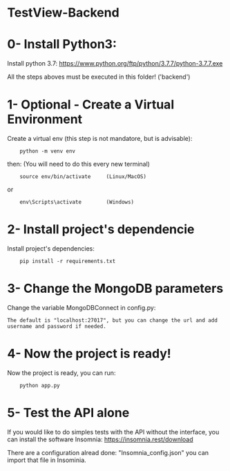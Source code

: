 # TestView-Backend

# 0- Install Python3:
Install python 3.7: https://www.python.org/ftp/python/3.7.7/python-3.7.7.exe

All the steps aboves must be executed in this folder! ('backend')

# 1- Optional - Create a Virtual Environment
Create a virtual env (this step is not mandatore, but is advisable):
        
        python -m venv env

then: (You will need to do this every new terminal)
    
        source env/bin/activate     (Linux/MacOS)
        
or
        
        env\Scripts\activate        (Windows)


# 2- Install project's dependencie
Install project's dependencies: 

        pip install -r requirements.txt

# 3- Change the MongoDB parameters  
Change the variable MongoDBConnect in config.py:

    The default is "localhost:27017", but you can change the url and add username and password if needed.
    
# 4- Now the project is ready!
Now the project is ready, you can run:

        python app.py

# 5- Test the API alone
If you would like to do simples tests with the API without the interface, 
you can install the software Insomnia: https://insomnia.rest/download 

There are a configuration alread done: "Insomnia_config.json" you can import that file in Insominia.




